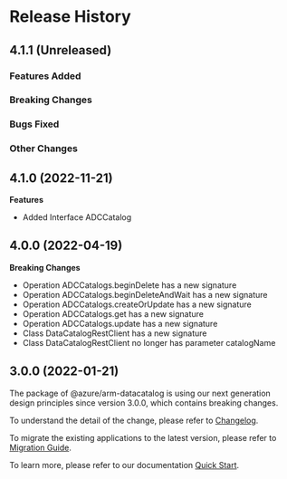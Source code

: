 # Release History

## 4.1.1 (Unreleased)

### Features Added

### Breaking Changes

### Bugs Fixed

### Other Changes

## 4.1.0 (2022-11-21)
    
**Features**

  - Added Interface ADCCatalog
    
    
## 4.0.0 (2022-04-19)
    
**Breaking Changes**

  - Operation ADCCatalogs.beginDelete has a new signature
  - Operation ADCCatalogs.beginDeleteAndWait has a new signature
  - Operation ADCCatalogs.createOrUpdate has a new signature
  - Operation ADCCatalogs.get has a new signature
  - Operation ADCCatalogs.update has a new signature
  - Class DataCatalogRestClient has a new signature
  - Class DataCatalogRestClient no longer has parameter catalogName
    
    
## 3.0.0 (2022-01-21)

The package of @azure/arm-datacatalog is using our next generation design principles since version 3.0.0, which contains breaking changes.

To understand the detail of the change, please refer to [Changelog](https://aka.ms/js-track2-changelog).

To migrate the existing applications to the latest version, please refer to [Migration Guide](https://aka.ms/js-track2-migration-guide).

To learn more, please refer to our documentation [Quick Start](https://aka.ms/azsdk/js/mgmt/quickstart ).
